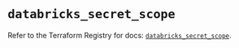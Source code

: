 # `databricks_secret_scope`

Refer to the Terraform Registry for docs: [`databricks_secret_scope`](https://registry.terraform.io/providers/databricks/databricks/1.59.0/docs/resources/secret_scope).
